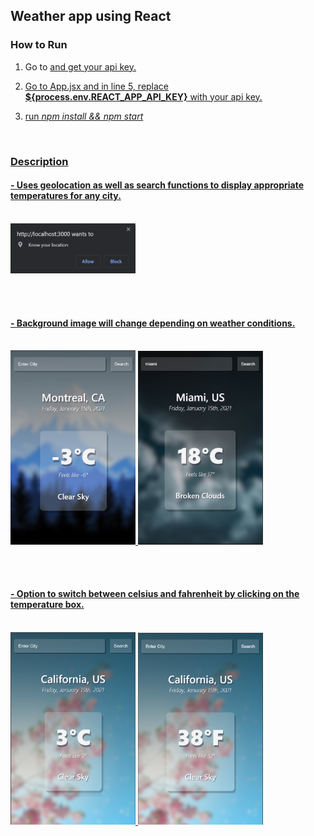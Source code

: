## Weather app using React

### How to Run

1. Go to <a href='https://api.openweathermap.org/' target='_blank'/> and get your api key.

2. Go to App.jsx and in line 5, replace **${process.env.REACT_APP_API_KEY}** with your api key.

3. run <i>npm install && npm start</i>

<br>

### Description

#### - Uses geolocation as well as search functions to display appropriate temperatures for any city.

<br />

<img width='200' src='./src/assets/screenshots/geolocation.png' />

<br /> <br />

#### - Background image will change depending on weather conditions.

<br />

<img width='200' src='./src/assets/screenshots/sc1.png' />
<img width='200' src='./src/assets/screenshots/sc2.png' />

<br /><br />

#### - Option to switch between celsius and fahrenheit by clicking on the temperature box.

<br />

<img width='200' src='./src/assets/screenshots/sc4.png' />
<img width='200' src='./src/assets/screenshots/sc3.png' />

<br />
